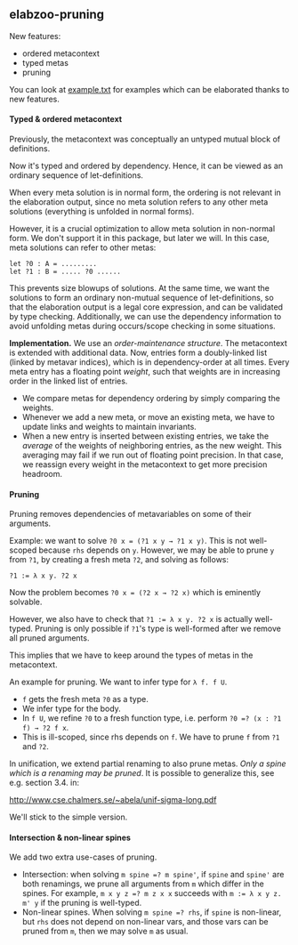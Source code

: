 ## elabzoo-pruning

New features:
- ordered metacontext
- typed metas
- pruning

You can look at [example.txt](example.txt) for examples which can be elaborated thanks to new features.

#### Typed & ordered metacontext

Previously, the metacontext was conceptually an untyped mutual block of definitions.

Now it's typed and ordered by dependency. Hence, it can be viewed as an ordinary
sequence of let-definitions.

When every meta solution is in normal form, the ordering is not relevant in the
elaboration output, since no meta solution refers to any other meta solutions (everything is unfolded in normal forms).

However, it is a crucial optimization to allow meta solution in non-normal form.
We don't support it in this package, but later we will. In this case, meta solutions
can refer to other metas:

    let ?0 : A = .........
    let ?1 : B = ..... ?0 ......

This prevents size blowups of solutions. At the same time, we want the solutions
to form an ordinary non-mutual sequence of let-definitions, so that the
elaboration output is a legal core expression, and can be validated by type
checking. Additionally, we can use the dependency information to avoid unfolding
metas during occurs/scope checking in some situations.

**Implementation.** We use an *order-maintenance structure*. The metacontext is extended
with additional data. Now, entries form a doubly-linked list (linked by metavar indices),
which is in dependency-order at all times. Every meta entry has a floating point *weight*,
such that weights are in increasing order in the linked list of entries.

- We compare metas for dependency ordering by simply comparing the weights.
- Whenever we add a new meta, or move an existing meta, we have to update links and
  weights to maintain invariants.
- When a new entry is inserted between existing entries, we take the *average*
  of the weights of neighboring entries, as the new weight. This averaging may
  fail if we run out of floating point precision. In that case, we reassign
  every weight in the metacontext to get more precision headroom.


#### Pruning

Pruning removes dependencies of metavariables on some of their arguments.

Example: we want to solve `?0 x = (?1 x y → ?1 x y)`. This is not well-scoped
because `rhs` depends on `y`. However, we may be able to prune `y` from `?1`, by creating
a fresh meta `?2`, and solving as follows:

    ?1 := λ x y. ?2 x

Now the problem becomes	`?0 x = (?2 x → ?2 x)` which is eminently solvable.

However, we also have to check that `?1 := λ x y. ?2 x` is actually well-typed.
Pruning is only possible if `?1`'s type is well-formed after we remove all pruned
arguments.

This implies that we have to keep around the types of metas in the metacontext.

An example for pruning. We want to infer type for `λ f. f U`.

- `f` gets the fresh meta `?0` as a type.
- We infer type for the body.
- In `f U`, we refine `?0` to a fresh function type, i.e. perform `?0 =? (x : ?1 f) → ?2 f x`.
- This is ill-scoped, since rhs depends on `f`. We have to prune `f` from `?1` and `?2`.

In unification, we extend partial renaming to also prune metas. *Only a spine
which is a renaming may be pruned*. It is possible to generalize this, see e.g.
section 3.4. in:

  http://www.cse.chalmers.se/~abela/unif-sigma-long.pdf

We'll stick to the simple version.


#### Intersection & non-linear spines

We add two extra use-cases of pruning.

- Intersection: when solving `m spine =? m spine'`, if `spine` and `spine'`
  are both renamings, we prune all arguments from `m` which differ in the spines.
  For example, `m x y z =? m z x x` succeeds with `m := λ x y z. m' y` if the
  pruning is well-typed.
- Non-linear spines. When solving `m spine =? rhs`, if `spine` is non-linear, but
  `rhs` does not depend on non-linear vars, and those vars can be pruned from `m`,
  then we may solve `m` as usual.
